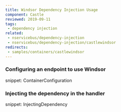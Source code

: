 ```yaml
---
title: Windsor Dependency Injection Usage
component: Castle
reviewed: 2019-09-11
tags:
 - dependency injection
related:
 - nservicebus/dependency-injection
 - nservicebus/dependency-injection/castlewindsor
redirects:
 - samples/containers/castlewindsor
---
```


### Configuring an endpoint to use Windsor

snippet: ContainerConfiguration


### Injecting the dependency in the handler

snippet: InjectingDependency
